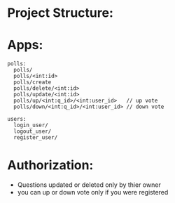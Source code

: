 # Project Structure:

# Apps:
    polls:
      polls/
      polls/<int:id>
      polls/create
      polls/delete/<int:id> 
      polls/update/<int:id>
      polls/up/<int:q_id>/<int:user_id>   // up vote
      polls/down/<int:q_id>/<int:user_id> // down vote
    
    users:
      login_user/
      logout_user/
      register_user/

# Authorization:
  - Questions updated or deleted only by thier owner 
  -  you can up or down vote only if you were registered

